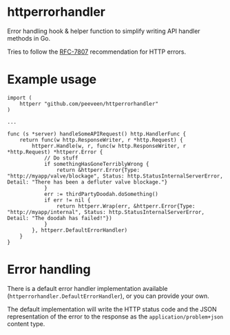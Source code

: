 # httperrorhandler

Error handling hook &amp; helper function to simplify writing API handler methods in Go.

Tries to follow the [RFC-7807](https://datatracker.ietf.org/doc/html/rfc7807) recommendation for HTTP errors.

# Example usage

```
import (
	httperr "github.com/peeveen/httperrorhandler"
)

...

func (s *server) handleSomeAPIRequest() http.HandlerFunc {
	return func(w http.ResponseWriter, r *http.Request) {
		httperr.Handle(w, r, func(w http.ResponseWriter, r *http.Request) *httperr.Error {
			// Do stuff
			if somethingHasGoneTerriblyWrong {
				return &httperr.Error{Type: "http://myapp/valve/blockage", Status: http.StatusInternalServerError, Detail: "There has been a defluter valve blockage."}
			}
			err := thirdPartyDoodah.doSomething()
			if err != nil {
				return httperr.Wrap(err, &httperr.Error{Type: "http://myapp/internal", Status: http.StatusInternalServerError, Detail: "The doodah has failed!"})
			}
		}, httperr.DefaultErrorHandler)
	}
}

```

# Error handling

There is a default error handler implementation available (`httperrorhandler.DefaultErrorHandler`), or you can provide your own.

The default implementation will write the HTTP status code and the JSON representation of the error to the response as the `application/problem+json` content type.